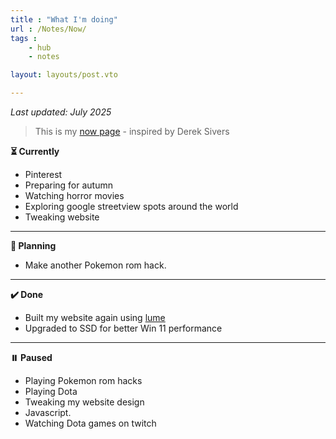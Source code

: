 ```yaml
---
title : "What I'm doing"
url : /Notes/Now/
tags : 
    - hub
    - notes

layout: layouts/post.vto

---
```


*Last updated: July 2025*

> This is my [now page](https://nownownow.com/about) - inspired by Derek Sivers

**⏳ Currently**

- Pinterest
- Preparing for autumn
- Watching horror movies
- Exploring google streetview spots around the world
- Tweaking website

---

**📌 Planning**

- Make another Pokemon rom hack.

---

**✔️ Done**

- Built my website again using [lume](https://lume.land)
- Upgraded to SSD for better Win 11 performance


---

**⏸️ Paused**

- Playing Pokemon rom hacks
- Playing Dota
- Tweaking my website design
- Javascript.
- Watching Dota games on twitch